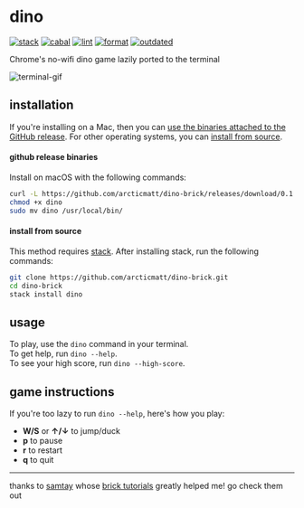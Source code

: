 # dino

[![stack](https://github.com/haskell-game-archives/dino-brick/workflows/stack/badge.svg)](https://github.com/haskell-game-archives/dino-brick/actions?query=workflow%3Astack)
[![cabal](https://github.com/haskell-game-archives/dino-brick/workflows/cabal/badge.svg)](https://github.com/haskell-game-archives/dino-brick/actions?query=workflow%3Acabal)
[![lint](https://github.com/haskell-game-archives/dino-brick/workflows/lint/badge.svg)](https://github.com/haskell-game-archives/dino-brick/actions?query=workflow%3Alint)
[![format](https://github.com/haskell-game-archives/dino-brick/workflows/format/badge.svg)](https://github.com/haskell-game-archives/dino-brick/actions?query=workflow%3Aformat)
[![outdated](https://github.com/haskell-game-archives/dino-brick/workflows/outdated/badge.svg)](https://github.com/haskell-game-archives/dino-brick/actions?query=workflow%3Aoutdated)

Chrome's no-wifi dino game lazily ported to the terminal

![terminal-gif](./docs/img/dino.gif)

## installation 

If you're installing on a Mac, then you 
can [use the binaries attached to the GitHub release](#github-release-binaries). 
For other operating systems, you can [install from source](#install-from-source).

#### github release binaries

Install on macOS with the following commands:

```bash
curl -L https://github.com/arcticmatt/dino-brick/releases/download/0.1.1/dino-`uname -s`-`uname -m` -o dino
chmod +x dino
sudo mv dino /usr/local/bin/ 
```

#### install from source

This method requires [stack](https://docs.haskellstack.org/en/stable/README/#how-to-install). After installing stack, run
the following commands:

```bash
git clone https://github.com/arcticmatt/dino-brick.git
cd dino-brick
stack install dino
```

## usage 

To play, use the `dino` command in your terminal.   
To get help, run `dino --help`.  
To see your high score, run `dino --high-score`.

## game instructions

If you're too lazy to run `dino --help`, here's how you play:

* **W/S** or 	**&uarr;/&darr;** to jump/duck
* **p** to pause 
* **r** to restart 
* **q** to quit

---

thanks to [samtay](https://github.com/samtay) whose [brick tutorials](https://samtay.github.io/) greatly helped me! go check 
them out
